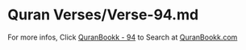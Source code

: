 # Quran Verses/Verse-94.md 

For more infos, Click [QuranBookk - 94](https://www.quranbookk.com/quran/search?q=94) to Search at [QuranBookk.com](http://quranbookk.com/)